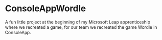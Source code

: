 # ConsoleAppWordle
A fun little project at the beginning of my Microsoft Leap apprenticeship where we recreated a game, for our team we recreated the game Wordle in ConsoleApp.
